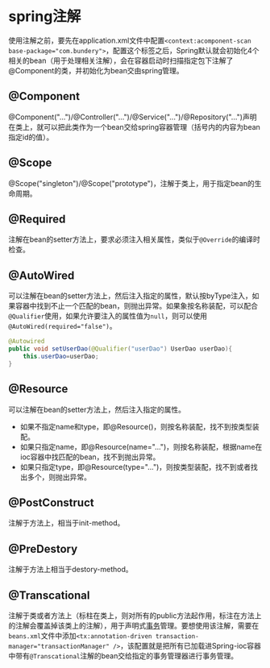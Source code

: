 # spring注解

使用注解之前，要先在application.xml文件中配置`<context:acomponent-scan base-package="com.bundery">`，配置这个标签之后，Spring默认就会初始化4个相关的bean（用于处理相关注解），会在容器启动时扫描指定包下注解了@Component的类，并初始化为bean交由spring管理。

## @Component
@Component("...")/@Controller("...")/@Service("...")/@Repository("...")声明在类上，就可以把此类作为一个bean交给spring容器管理（括号内的内容为bean指定id的值）。

## @Scope
@Scope("singleton")/@Scope("prototype")，注解于类上，用于指定bean的生命周期。

## @Required
注解在bean的setter方法上，要求必须注入相关属性，类似于`@Override`的编译时检查。

## @AutoWired
可以注解在bean的setter方法上，然后注入指定的属性，默认按byType注入，如果容器中找到不止一个匹配的bean，则抛出异常。如果象按名称装配，可以配合`@Qualifier`使用，如果允许要注入的属性值为`null`，则可以使用`@AutoWired(required="false")`。

```java
@Autowired
public void setUserDao(@Qualifier("userDao") UserDao userDao){
    this.userDao=userDao;
}
```

## @Resource
可以注解在bean的setter方法上，然后注入指定的属性。

* 如果不指定name和type，即@Resource()，则按名称装配，找不到按类型装配。
* 如果只指定name，即@Resource(name="...")，则按名称装配，根据name在ioc容器中找匹配的bean，找不到抛出异常。
* 如果只指定type，即@Resource(type="...")，则按类型装配，找不到或者找出多个，则抛出异常。

## @PostConstruct
注解于方法上，相当于init-method。

## @PreDestory
注解于方法上相当于destory-method。

## @Transcational
注解于类或者方法上（标柱在类上，则对所有的public方法起作用，标注在方法上的注解会覆盖掉该类上的注解），用于声明式[事务](/content/spring/transcation.html)管理。要想使用该注解，需要在`beans.xml`文件中添加`<tx:annotation-driven transaction-manager="transactionManager" />`，该配置就是把所有已加载进Spring-ioc容器中带有`@Transcational`注解的bean交给指定的事务管理器进行事务管理。
